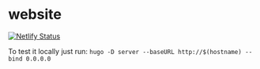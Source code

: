 # website

[![Netlify Status](https://api.netlify.com/api/v1/badges/0b7b0488-78f2-41f4-b85e-851c0b859e0d/deploy-status)](https://app.netlify.com/sites/angry-kirch-f9942b/deploys)

To test it locally just run: `hugo -D server --baseURL http://$(hostname) --bind 0.0.0.0`
